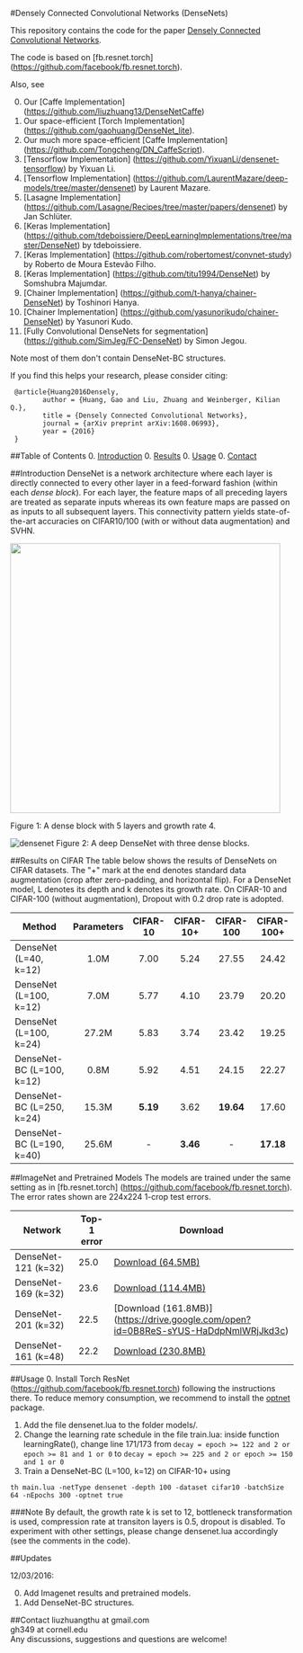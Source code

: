 #Densely Connected Convolutional Networks (DenseNets)

This repository contains the code for the paper [Densely Connected Convolutional Networks](http://arxiv.org/abs/1608.06993). 


The code is based on [fb.resnet.torch] (https://github.com/facebook/fb.resnet.torch).

Also, see

0. Our [Caffe Implementation] (https://github.com/liuzhuang13/DenseNetCaffe)
0. Our space-efficient [Torch Implementation] (https://github.com/gaohuang/DenseNet_lite).
0. Our much more space-efficient [Caffe Implementation] (https://github.com/Tongcheng/DN_CaffeScript).
0. [Tensorflow Implementation] (https://github.com/YixuanLi/densenet-tensorflow) by Yixuan Li.
0. [Tensorflow Implementation] (https://github.com/LaurentMazare/deep-models/tree/master/densenet) by Laurent Mazare.
0. [Lasagne Implementation] (https://github.com/Lasagne/Recipes/tree/master/papers/densenet) by Jan Schlüter.
0. [Keras Implementation] (https://github.com/tdeboissiere/DeepLearningImplementations/tree/master/DenseNet) by tdeboissiere. 
0. [Keras Implementation] (https://github.com/robertomest/convnet-study) by Roberto de Moura Estevão Filho.
0. [Keras Implementation] (https://github.com/titu1994/DenseNet) by Somshubra Majumdar.
0. [Chainer Implementation] (https://github.com/t-hanya/chainer-DenseNet) by Toshinori Hanya.
0. [Chainer Implementation] (https://github.com/yasunorikudo/chainer-DenseNet) by Yasunori Kudo.
0. [Fully Convolutional DenseNets for segmentation] (https://github.com/SimJeg/FC-DenseNet) by Simon Jegou.

Note most of them don't contain DenseNet-BC structures.


If you find this helps your research, please consider citing:

     @article{Huang2016Densely,
     		author = {Huang, Gao and Liu, Zhuang and Weinberger, Kilian Q.},
     		title = {Densely Connected Convolutional Networks},
     		journal = {arXiv preprint arXiv:1608.06993},
     		year = {2016}
     }


##Table of Contents
0. [Introduction](#introduction)
0. [Results](#results)
0. [Usage](#usage)
0. [Contact](#contact)

##Introduction
DenseNet is a network architecture where each layer is directly connected to every other layer in a feed-forward fashion (within each *dense block*). For each layer, the feature maps of all preceding layers are treated as separate inputs whereas its own feature maps are passed on as inputs to all subsequent layers. This connectivity pattern yields state-of-the-art accuracies on CIFAR10/100 (with or without data augmentation) and SVHN.

<img src="https://cloud.githubusercontent.com/assets/8370623/17981494/f838717a-6ad1-11e6-9391-f0906c80bc1d.jpg" width="480">

Figure 1: A dense block with 5 layers and growth rate 4. 


![densenet](https://cloud.githubusercontent.com/assets/8370623/17981496/fa648b32-6ad1-11e6-9625-02fdd72fdcd3.jpg)
Figure 2: A deep DenseNet with three dense blocks. 



##Results on CIFAR
The table below shows the results of DenseNets on CIFAR datasets. The "+" mark at the end denotes standard data augmentation (crop after zero-padding, and horizontal flip). For a DenseNet model, L denotes its depth and k denotes its growth rate. On CIFAR-10 and CIFAR-100 (without augmentation), Dropout with 0.2 drop rate is adopted.

Method | Parameters| CIFAR-10 | CIFAR-10+ | CIFAR-100 | CIFAR-100+ 
-------|:-------:|:--------:|:--------:|:--------:|:--------:|
DenseNet (L=40, k=12) |1.0M |7.00 |5.24 | 27.55|24.42
DenseNet (L=100, k=12)|7.0M |5.77 |4.10 | 23.79|20.20
DenseNet (L=100, k=24)|27.2M |5.83 |3.74 | 23.42|19.25
DenseNet-BC (L=100, k=12)|0.8M |5.92 |4.51 | 24.15|22.27
DenseNet-BC (L=250, k=24)|15.3M |**5.19** |3.62 | **19.64**|17.60
DenseNet-BC (L=190, k=40)|25.6M |- |**3.46** | -|**17.18**

##ImageNet and Pretrained Models
The models are trained under the same setting as in [fb.resnet.torch] (https://github.com/facebook/fb.resnet.torch). The error rates shown are 224x224 1-crop test errors.


| Network       |  Top-1 error | Download |
| ------------- | ----------- | ----------- |
| DenseNet-121 (k=32)    |   25.0     | [Download (64.5MB)](https://drive.google.com/open?id=0B8ReS-sYUS-HWFViYlVlZk9sdHc)       |
| DenseNet-169 (k=32)    | 23.6       | [Download (114.4MB)](https://drive.google.com/open?id=0B8ReS-sYUS-HY25Dc2VrUGlVSGc)       |
| DenseNet-201 (k=32)    | 22.5       | [Download (161.8MB)] (https://drive.google.com/open?id=0B8ReS-sYUS-HaDdpNmlWRjJkd3c)       |
| DenseNet-161 (k=48)    | 22.2       | [Download (230.8MB)](https://drive.google.com/open?id=0B8ReS-sYUS-HVXp2RExSTmMzZVU)



##Usage 
0. Install Torch ResNet (https://github.com/facebook/fb.resnet.torch) following the instructions there. To reduce memory consumption, we recommend to install the [optnet](https://github.com/fmassa/optimize-net) package. 
1. Add the file densenet.lua to the folder models/.
2. Change the learning rate schedule in the file train.lua: inside function learningRate(), change line 171/173
from ```decay = epoch >= 122 and 2 or epoch >= 81 and 1 or 0```
 to 
 ```decay = epoch >= 225 and 2 or epoch >= 150 and 1 or 0 ```
3. Train a DenseNet-BC (L=100, k=12) on CIFAR-10+ using

```
th main.lua -netType densenet -depth 100 -dataset cifar10 -batchSize 64 -nEpochs 300 -optnet true
``` 


###Note
By default, the growth rate k is set to 12, bottleneck transformation is used, compression rate at transiton layers is 0.5,  dropout is disabled. To experiment with other settings, please change densenet.lua accordingly (see the comments in the code).

##Updates

12/03/2016:

0. Add Imagenet results and pretrained models.
1. Add DenseNet-BC structures.

##Contact
liuzhuangthu at gmail.com  
gh349 at cornell.edu   
Any discussions, suggestions and questions are welcome!






